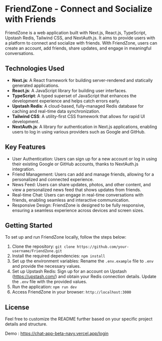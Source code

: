# FriendZone - Connect and Socialize with Friends

FriendZone is a web application built with Next.js, React.js, TypeScript, Upstash Redis, Tailwind CSS, and NextAuth.js. It aims to provide users with a platform to connect and socialize with friends. With FriendZone, users can create an account, add friends, share updates, and engage in meaningful conversations.

## Technologies Used

- **Next.js**: A React framework for building server-rendered and statically generated applications.
- **React.js**: A JavaScript library for building user interfaces.
- **TypeScript**: A typed superset of JavaScript that enhances the development experience and helps catch errors early.
- **Upstash Redis**: A cloud-based, fully-managed Redis database for caching and real-time data synchronization.
- **Tailwind CSS**: A utility-first CSS framework that allows for rapid UI development.
- **NextAuth.js**: A library for authentication in Next.js applications, enabling users to log in using various providers such as Google and GitHub.

## Key Features

- User Authentication: Users can sign up for a new account or log in using their existing Google or GitHub accounts, thanks to NextAuth.js integration.
- Friend Management: Users can add and manage friends, allowing for a personalized and connected experience.
- News Feed: Users can share updates, photos, and other content, and view a personalized news feed that shows updates from friends.
- Real-time Chat: Users can engage in real-time conversations with friends, enabling seamless and interactive communication.
- Responsive Design: FriendZone is designed to be fully responsive, ensuring a seamless experience across devices and screen sizes.

## Getting Started

To set up and run FriendZone locally, follow the steps below:

1. Clone the repository: `git clone https://github.com/your-username/FriendZone.git`
2. Install the required dependencies: `npm install`
3. Set up the environment variables: Rename the `.env.example` file to `.env` and provide the necessary values.
4. Set up Upstash Redis: Sign up for an account on Upstash (https://upstash.com/) and obtain your Redis connection details. Update the `.env` file with the provided values.
5. Run the application: `npm run dev`
6. Access FriendZone in your browser: `http://localhost:3000`

## License

Feel free to customize the README further based on your specific project details and structure.

Demo : https://chat-app-beta-navy.vercel.app/login

